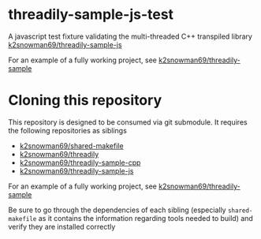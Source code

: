 # threadily-sample-js-test

A javascript test fixture validating the multi-threaded C++ transpiled library [k2snowman69/threadily-sample-js](https://github.com/k2snowman69/threadily-sample-js)

For an example of a fully working project, see [k2snowman69/threadily-sample](https://github.com/k2snowman69/threadily-sample)

# Cloning this repository

This repository is designed to be consumed via git submodule. It requires the following repositories as siblings

- [k2snowman69/shared-makefile](https://github.com/k2snowman69/shared-makefile)
- [k2snowman69/threadily](https://github.com/k2snowman69/threadily)
- [k2snowman69/threadily-sample-cpp](https://github.com/k2snowman69/threadily-sample-cpp)
- [k2snowman69/threadily-sample-js](https://github.com/k2snowman69/threadily-sample-js)

For an example of a fully working project, see [k2snowman69/threadily-sample](https://github.com/k2snowman69/threadily-sample)

Be sure to go through the dependencies of each sibling (especially `shared-makefile` as it contains the information regarding tools needed to build) and verify they are installed correctly
